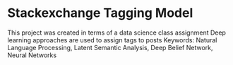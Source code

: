 # Stackexchange Tagging Model

This project was created in terms of a data science class assignment
Deep learning approaches are used to assign tags to posts
Keywords: Natural Language Processing, Latent Semantic Analysis, Deep Belief Network, Neural Networks
